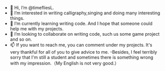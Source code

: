 - 👋 Hi, I’m @timefliesL. 
- 👀 I’m interested in writing calligraphy,singing and doing many interesting things.
- 🌱 I’m currently learning writing code. And I hope that someone could help me with my projects.
- 💞️ I’m looking to collaborate on writing code, such us some game project and so on.
- 📫 If you want to reach me, you can comment under my projects. It's very thankful for all of you to give advice to me.
-Besides, I feel terribly sorry that I'm still a student and sometimes there is something wrong with my impression.（My English is not very good.） 
<!---
timefliesL/timefliesL is a ✨ special ✨ repository because its `README.md` (this file) appears on your GitHub profile.
You can click the Preview link to take a look at your changes.
--->
